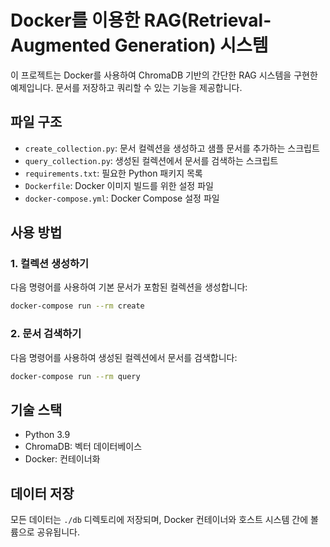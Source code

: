 # Docker를 이용한 RAG(Retrieval-Augmented Generation) 시스템

이 프로젝트는 Docker를 사용하여 ChromaDB 기반의 간단한 RAG 시스템을 구현한 예제입니다. 문서를 저장하고 쿼리할 수 있는 기능을 제공합니다.

## 파일 구조

- `create_collection.py`: 문서 컬렉션을 생성하고 샘플 문서를 추가하는 스크립트
- `query_collection.py`: 생성된 컬렉션에서 문서를 검색하는 스크립트
- `requirements.txt`: 필요한 Python 패키지 목록
- `Dockerfile`: Docker 이미지 빌드를 위한 설정 파일
- `docker-compose.yml`: Docker Compose 설정 파일

## 사용 방법

### 1. 컬렉션 생성하기

다음 명령어를 사용하여 기본 문서가 포함된 컬렉션을 생성합니다:

```bash
docker-compose run --rm create
```

### 2. 문서 검색하기

다음 명령어를 사용하여 생성된 컬렉션에서 문서를 검색합니다:

```bash
docker-compose run --rm query
```

## 기술 스택

- Python 3.9
- ChromaDB: 벡터 데이터베이스
- Docker: 컨테이너화

## 데이터 저장

모든 데이터는 `./db` 디렉토리에 저장되며, Docker 컨테이너와 호스트 시스템 간에 볼륨으로 공유됩니다.
